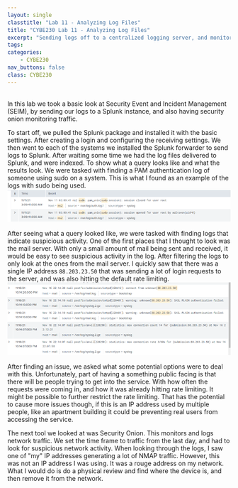 ```yaml
---
layout: single
classtitle: "Lab 11 - Analyzing Log Files"
title: "CYBE230 Lab 11 - Analyzing Log Files"
excerpt: "Sending logs off to a centralized logging server, and monitoring for malicious looking traffic"
tags:
categories:
    - CYBE230
nav_buttons: false
class: CYBE230
---
```

\
In this lab we took a basic look at Security Event and Incident Management (SEIM), by sending our logs to a Splunk instance, and also having security onion monitoring traffic.

To start off, we pulled the Splunk package and installed it with the basic settings. After creating a login and configuring the receiving settings. We then went to each of the systems we installed the Splunk forwarder to send logs to Splunk. After waiting some time we had the log files delivered to Splunk, and were indexed. To show what a query looks like and what the results look. We were tasked with finding a PAM authentication log of someone using sudo on a system. This is what I found as an example of the logs with sudo being used.
![PAMSudo](/assets/images/CYBE230/Lab11/PAMsudo.png)

After seeing what a query looked like, we were tasked with finding logs that indicate suspicious activity. One of the first places that I thought to look was the mail server. With only a small amount of mail being sent and received, it would be easy to see suspicious activity in the log. After filtering the logs to only look at the ones from the mail server. I quickly saw that there was a single IP address ```88.203.23.50``` that was sending a lot of login requests to the server, and was also hitting the default rate limiting.
![mailFailedAuth](/assets/images/CYBE230/Lab11/mailFailedAuth.png)

After finding an issue, we asked what some potential options were to deal with this. Unfortunately, part of having a something public facing is that there will be people trying to get into the service. With how often the requests were coming in, and how it was already hitting rate limiting. It might be possible to further restrict the rate limiting. That has the potential to cause more issues though, if this is an IP address used by multiple people, like an apartment building it could be preventing real users from accessing the service.

The next tool we looked at was Security Onion. This monitors and logs network traffic. We set the time frame to traffic from the last day, and had to look for suspicious network activity. When looking through the logs, I saw one of "my" IP addresses generating a lot of NMAP traffic. However, this was not an IP address I was using. It was a rouge address on my network. What I would do is do a physical review and find where the device is, and then remove it from the network.